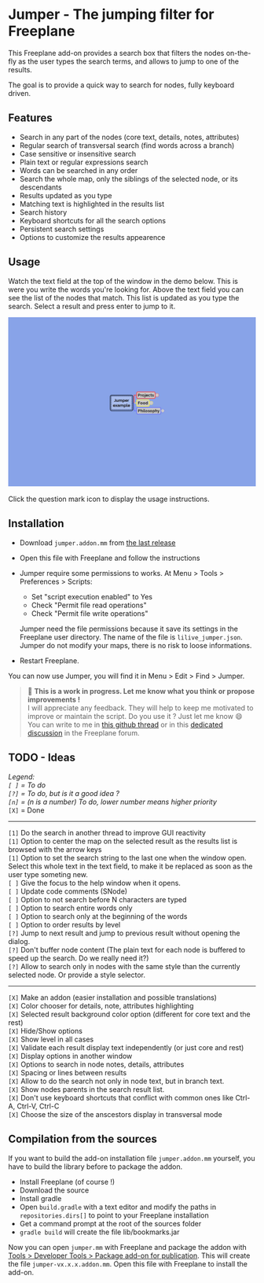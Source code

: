 # Jumper - The jumping filter for Freeplane

This Freeplane add-on provides a search box that filters the nodes on-the-fly as the user types the search terms, and allows to jump to one of the results.

The goal is to provide a quick way to search for nodes, fully keyboard driven.

## Features

- Search in any part of the nodes (core text, details, notes, attributes)
- Regular search of transversal search (find words across a branch)
- Case sensitive or insensitive search
- Plain text or regular expressions search
- Words can be searched in any order
- Search the whole map, only the siblings of the selected node, or its descendants
- Results updated as you type
- Matching text is highlighted in the results list
- Search history
- Keyboard shortcuts for all the search options
- Persistent search settings
- Options to customize the results appearence

## Usage

Watch the text field at the top of the window in the demo below. This is were you write the words you're looking for. Above the text field you can see the list of the nodes that match. This list is updated as you type the search. Select a result and press enter to jump to it.

![demo](demo.gif)

Click the question mark icon to display the usage instructions.

## Installation

- Download `jumper.addon.mm` from [the last release](https://github.com/lilive/Freeplane-Jumper/releases)
- Open this file with Freeplane and follow the instructions
- Jumper require some permissions to works. At Menu > Tools > Preferences > Scripts:

  - Set "script execution enabled" to Yes
  - Check "Permit file read operations"
  - Check "Permit file write operations"
  
  Jumper need the file permissions because it save its settings in the Freeplane user directory. The name of the file is `lilive_jumper.json`.  
  Jumper do not modify your maps, there is no risk to loose informations.
  
- Restart Freeplane.

You can now use Jumper, you will find it in Menu > Edit > Find > Jumper.

> :bell: **This is a work in progress. Let me know what you think or propose improvements !**  
> I will appreciate any feedback. They will help to keep me motivated to improve or maintain the script. Do you use it ? Just let me know :smile:  
> You can write to me in [this github thread](https://github.com/lilive/Freeplane-Jumper/issues/1) or in this [dedicated discussion](https://sourceforge.net/p/freeplane/discussion/758437/thread/e7b4594c02/) in the Freeplane forum.

## TODO - Ideas

*Legend:  
`[ ]` = To do  
`[?]` = To do, but is it a good idea ?  
`[n]` = (n is a number) To do, lower number means higher priority*  
`[X]` = Done

---

`[1]` Do the search in another thread to improve GUI reactivity  
`[1]` Option to center the map on the selected result as the results list is browsed with the arrow keys  
`[1]` Option to set the search string to the last one when the window open. Select this whole text in the text field, to make it be replaced as soon as the user type someting new.  
`[ ]` Give the focus to the help window when it opens.  
`[ ]` Update code comments (SNode)  
`[ ]` Option to not search before N characters are typed  
`[ ]` Option to search entire words only  
`[ ]` Option to search only at the beginning of the words  
`[ ]` Option to order results by level  
`[?]` Jump to next result and jump to previous result without opening the dialog.  
`[?]` Don't buffer node content (The plain text for each node is buffered to speed up the search. Do we really need it?)  
`[?]` Allow to search only in nodes with the same style than the currently selected node. Or provide a style selector.

---

`[X]` Make an addon (easier installation and possible translations)  
`[X]` Color chooser for details, note, attributes highlighting  
`[X]` Selected result background color option (different for core text and the rest)  
`[X]` Hide/Show options  
`[X]` Show level in all cases  
`[X]` Validate each result display text independently (or just core and rest)  
`[X]` Display options in another window  
`[X]` Options to search in node notes, details, attributes  
`[X]` Spacing or lines between results  
`[X]` Allow to do the search not only in node text, but in branch text.  
`[X]` Show nodes parents in the search result list.  
`[X]` Don't use keyboard shortcuts that conflict with common ones like Ctrl-A, Ctrl-V, Ctrl-C  
`[X]` Choose the size of the anscestors display in transversal mode

## Compilation from the sources

If you want to build the add-on installation file `jumper.addon.mm` yourself, you have to build the library before to package the addon.

- Install Freeplane (of course !)
- Download the source
- Install gradle
- Open `build.gradle` with a text editor and modify the paths in `repositories.dirs[]` to point to your Freeplane installation
- Get a command prompt at the root of the sources folder
- `gradle build` will create the file lib/bookmarks.jar

Now you can open `jumper.mm` with Freeplane and package the addon with [Tools > Developer Tools > Package add-on for publication](https://freeplane.sourceforge.io/wiki/index.php/Add-ons_(Develop)). This will create the file `jumper-vx.x.x.addon.mm`. Open this file with Freeplane to install the add-on.
